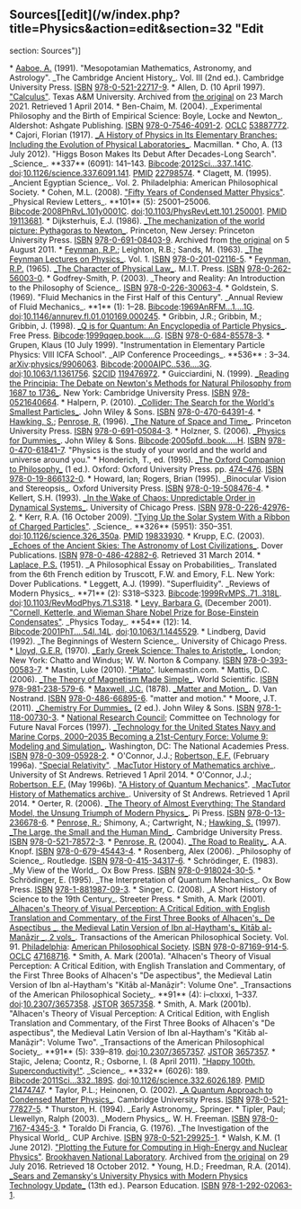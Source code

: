 ## Sources[[edit](/w/index.php?title=Physics&action=edit&section=32 "Edit
section: Sources")]

 \* [Aaboe, A.](/wiki/Asger\_Aaboe "Asger Aaboe") (1991). "Mesopotamian Mathematics, Astronomy, and Astrology". \_The Cambridge Ancient History\_. Vol. III (2nd ed.). Cambridge University Press. [ISBN](/wiki/ISBN\_\(identifier\) "ISBN \(identifier\)") [978-0-521-22717-9](/wiki/Special:BookSources/978-0-521-22717-9 "Special:BookSources/978-0-521-22717-9").
 \* Allen, D. (10 April 1997). ["Calculus"](https://web.archive.org/web/20210323194040/https://www.math.tamu.edu/~dallen/history/calc1/calc1.html). Texas A&M University. Archived from [the original](http://www.math.tamu.edu/~dallen/history/calc1/calc1.html) on 23 March 2021. Retrieved 1 April 2014.
 \* Ben-Chaim, M. (2004). \_Experimental Philosophy and the Birth of Empirical Science: Boyle, Locke and Newton\_. Aldershot: Ashgate Publishing. [ISBN](/wiki/ISBN\_\(identifier\) "ISBN \(identifier\)") [978-0-7546-4091-2](/wiki/Special:BookSources/978-0-7546-4091-2 "Special:BookSources/978-0-7546-4091-2"). [OCLC](/wiki/OCLC\_\(identifier\) "OCLC \(identifier\)") [53887772](https://www.worldcat.org/oclc/53887772).
 \* Cajori, Florian (1917). [\_A History of Physics in Its Elementary Branches: Including the Evolution of Physical Laboratories\_](https://archive.org/details/historyofphysics00cajo). Macmillan.
 \* Cho, A. (13 July 2012). "Higgs Boson Makes Its Debut After Decades-Long Search". \_Science\_. \*\*337\*\* (6091): 141–143. [Bibcode](/wiki/Bibcode\_\(identifier\) "Bibcode \(identifier\)"):[2012Sci...337..141C](https://ui.adsabs.harvard.edu/abs/2012Sci...337..141C). [doi](/wiki/Doi\_\(identifier\) "Doi \(identifier\)"):[10.1126/science.337.6091.141](https://doi.org/10.1126%2Fscience.337.6091.141). [PMID](/wiki/PMID\_\(identifier\) "PMID \(identifier\)") [22798574](https://pubmed.ncbi.nlm.nih.gov/22798574).
 \* Clagett, M. (1995). \_Ancient Egyptian Science\_. Vol. 2\. Philadelphia: American Philosophical Society.
 \* Cohen, M.L. (2008). ["Fifty Years of Condensed Matter Physics"](http://prl.aps.org/edannounce/PhysRevLett.101.250001). \_Physical Review Letters\_. \*\*101\*\* (5): 25001–25006. [Bibcode](/wiki/Bibcode\_\(identifier\) "Bibcode \(identifier\)"):[2008PhRvL.101y0001C](https://ui.adsabs.harvard.edu/abs/2008PhRvL.101y0001C). [doi](/wiki/Doi\_\(identifier\) "Doi \(identifier\)"):[10.1103/PhysRevLett.101.250001](https://doi.org/10.1103%2FPhysRevLett.101.250001). [PMID](/wiki/PMID\_\(identifier\) "PMID \(identifier\)") [19113681](https://pubmed.ncbi.nlm.nih.gov/19113681).
 \* Dijksterhuis, E.J. (1986). [\_The mechanization of the world picture: Pythagoras to Newton\_](https://web.archive.org/web/20110805141040/http://www.getcited.org/pub/102471397). Princeton, New Jersey: Princeton University Press. [ISBN](/wiki/ISBN\_\(identifier\) "ISBN \(identifier\)") [978-0-691-08403-9](/wiki/Special:BookSources/978-0-691-08403-9 "Special:BookSources/978-0-691-08403-9"). Archived from [the original](http://www.getcited.org/pub/102471397) on 5 August 2011.
 \* [Feynman, R.P.](/wiki/Richard\_Feynman "Richard Feynman"); Leighton, R.B.; Sands, M. (1963). [\_The Feynman Lectures on Physics\_](/wiki/The\_Feynman\_Lectures\_on\_Physics "The Feynman Lectures on Physics"). Vol. 1\. [ISBN](/wiki/ISBN\_\(identifier\) "ISBN \(identifier\)") [978-0-201-02116-5](/wiki/Special:BookSources/978-0-201-02116-5 "Special:BookSources/978-0-201-02116-5").
 \* [Feynman, R.P.](/wiki/Richard\_Feynman "Richard Feynman") (1965). [\_The Character of Physical Law\_](/wiki/The\_Character\_of\_Physical\_Law "The Character of Physical Law"). M.I.T. Press. [ISBN](/wiki/ISBN\_\(identifier\) "ISBN \(identifier\)") [978-0-262-56003-0](/wiki/Special:BookSources/978-0-262-56003-0 "Special:BookSources/978-0-262-56003-0").
 \* Godfrey-Smith, P. (2003). \_Theory and Reality: An Introduction to the Philosophy of Science\_. [ISBN](/wiki/ISBN\_\(identifier\) "ISBN \(identifier\)") [978-0-226-30063-4](/wiki/Special:BookSources/978-0-226-30063-4 "Special:BookSources/978-0-226-30063-4").
 \* Goldstein, S. (1969). "Fluid Mechanics in the First Half of this Century". \_Annual Review of Fluid Mechanics\_. \*\*1\*\* (1): 1–28. [Bibcode](/wiki/Bibcode\_\(identifier\) "Bibcode \(identifier\)"):[1969AnRFM...1....1G](https://ui.adsabs.harvard.edu/abs/1969AnRFM...1....1G). [doi](/wiki/Doi\_\(identifier\) "Doi \(identifier\)"):[10.1146/annurev.fl.01.010169.000245](https://doi.org/10.1146%2Fannurev.fl.01.010169.000245).
 \* Gribbin, J.R.; Gribbin, M.; Gribbin, J. (1998). [\_Q is for Quantum: An Encyclopedia of Particle Physics\_](https://archive.org/details/qisforquantumenc00grib). Free Press. [Bibcode](/wiki/Bibcode\_\(identifier\) "Bibcode \(identifier\)"):[1999qqep.book.....G](https://ui.adsabs.harvard.edu/abs/1999qqep.book.....G). [ISBN](/wiki/ISBN\_\(identifier\) "ISBN \(identifier\)") [978-0-684-85578-3](/wiki/Special:BookSources/978-0-684-85578-3 "Special:BookSources/978-0-684-85578-3").
 \* Grupen, Klaus (10 July 1999). "Instrumentation in Elementary Particle Physics: VIII ICFA School". \_AIP Conference Proceedings\_. \*\*536\*\* : 3–34. [arXiv](/wiki/ArXiv\_\(identifier\) "ArXiv \(identifier\)"):[physics/9906063](https://arxiv.org/abs/physics/9906063). [Bibcode](/wiki/Bibcode\_\(identifier\) "Bibcode \(identifier\)"):[2000AIPC..536....3G](https://ui.adsabs.harvard.edu/abs/2000AIPC..536....3G). [doi](/wiki/Doi\_\(identifier\) "Doi \(identifier\)"):[10.1063/1.1361756](https://doi.org/10.1063%2F1.1361756). [S2CID](/wiki/S2CID\_\(identifier\) "S2CID \(identifier\)") [119476972](https://api.semanticscholar.org/CorpusID:119476972).
 \* Guicciardini, N. (1999). [\_Reading the Principia: The Debate on Newton's Methods for Natural Philosophy from 1687 to 1736\_](https://archive.org/details/readingprincipia0000guic). New York: Cambridge University Press. [ISBN](/wiki/ISBN\_\(identifier\) "ISBN \(identifier\)") [978-0521640664](/wiki/Special:BookSources/978-0521640664 "Special:BookSources/978-0521640664").
 \* Halpern, P. (2010). [\_Collider: The Search for the World's Smallest Particles\_](https://archive.org/details/collidersearchfo0000halp). John Wiley & Sons. [ISBN](/wiki/ISBN\_\(identifier\) "ISBN \(identifier\)") [978-0-470-64391-4](/wiki/Special:BookSources/978-0-470-64391-4 "Special:BookSources/978-0-470-64391-4").
 \* [Hawking, S.](/wiki/Stephen\_Hawking "Stephen Hawking"); [Penrose, R.](/wiki/Roger\_Penrose "Roger Penrose") (1996). [\_The Nature of Space and Time\_](/wiki/The\_Nature\_of\_Space\_and\_Time "The Nature of Space and Time"). Princeton University Press. [ISBN](/wiki/ISBN\_\(identifier\) "ISBN \(identifier\)") [978-0-691-05084-3](/wiki/Special:BookSources/978-0-691-05084-3 "Special:BookSources/978-0-691-05084-3").
 \* Holzner, S. (2006). [\_Physics for Dummies\_](https://www.amazon.com/gp/reader/0764554336). John Wiley & Sons. [Bibcode](/wiki/Bibcode\_\(identifier\) "Bibcode \(identifier\)"):[2005pfd..book.....H](https://ui.adsabs.harvard.edu/abs/2005pfd..book.....H). [ISBN](/wiki/ISBN\_\(identifier\) "ISBN \(identifier\)") [978-0-470-61841-7](/wiki/Special:BookSources/978-0-470-61841-7 "Special:BookSources/978-0-470-61841-7"). "Physics is the study of your world and the world and universe around you."
 \* Honderich, T., ed. (1995). [\_The Oxford Companion to Philosophy\_](/wiki/The\_Oxford\_Companion\_to\_Philosophy "The Oxford Companion to Philosophy") (1 ed.). Oxford: Oxford University Press. pp. [474–476](https://archive.org/details/oxfordcompaniont00hond/page/474). [ISBN](/wiki/ISBN\_\(identifier\) "ISBN \(identifier\)") [978-0-19-866132-0](/wiki/Special:BookSources/978-0-19-866132-0 "Special:BookSources/978-0-19-866132-0").
 \* Howard, Ian; Rogers, Brian (1995). \_Binocular Vision and Stereopsis\_. Oxford University Press. [ISBN](/wiki/ISBN\_\(identifier\) "ISBN \(identifier\)") [978-0-19-508476-4](/wiki/Special:BookSources/978-0-19-508476-4 "Special:BookSources/978-0-19-508476-4").
 \* Kellert, S.H. (1993). [\_In the Wake of Chaos: Unpredictable Order in Dynamical Systems\_](https://archive.org/details/inwakeofchaosunp0000kell). University of Chicago Press. [ISBN](/wiki/ISBN\_\(identifier\) "ISBN \(identifier\)") [978-0-226-42976-2](/wiki/Special:BookSources/978-0-226-42976-2 "Special:BookSources/978-0-226-42976-2").
 \* Kerr, R.A. (16 October 2009). ["Tying Up the Solar System With a Ribbon of Charged Particles"](https://doi.org/10.1126%2Fscience.326\_350a). \_Science\_. \*\*326\*\* (5951): 350–351. [doi](/wiki/Doi\_\(identifier\) "Doi \(identifier\)"):[10.1126/science.326\_350a](https://doi.org/10.1126%2Fscience.326\_350a). [PMID](/wiki/PMID\_\(identifier\) "PMID \(identifier\)") [19833930](https://pubmed.ncbi.nlm.nih.gov/19833930).
 \* Krupp, E.C. (2003). [\_Echoes of the Ancient Skies: The Astronomy of Lost Civilizations\_](https://books.google.com/books?id=7rMAJ87WTF0C). Dover Publications. [ISBN](/wiki/ISBN\_\(identifier\) "ISBN \(identifier\)") [978-0-486-42882-6](/wiki/Special:BookSources/978-0-486-42882-6 "Special:BookSources/978-0-486-42882-6"). Retrieved 31 March 2014.
 \* [Laplace, P.S.](/wiki/Pierre-Simon\_Laplace "Pierre-Simon Laplace") (1951). \_A Philosophical Essay on Probabilities\_. Translated from the 6th French edition by Truscott, F.W. and Emory, F.L. New York: Dover Publications.
 \* Leggett, A.J. (1999). "Superfluidity". \_Reviews of Modern Physics\_. \*\*71\*\* (2): S318–S323. [Bibcode](/wiki/Bibcode\_\(identifier\) "Bibcode \(identifier\)"):[1999RvMPS..71..318L](https://ui.adsabs.harvard.edu/abs/1999RvMPS..71..318L). [doi](/wiki/Doi\_\(identifier\) "Doi \(identifier\)"):[10.1103/RevModPhys.71.S318](https://doi.org/10.1103%2FRevModPhys.71.S318).
 \* [Levy, Barbara G.](/wiki/Barbara\_Goss\_Levi "Barbara Goss Levi") (December 2001). ["Cornell, Ketterle, and Wieman Share Nobel Prize for Bose-Einstein Condensates"](https://doi.org/10.1063%2F1.1445529). \_Physics Today\_. \*\*54\*\* (12): 14. [Bibcode](/wiki/Bibcode\_\(identifier\) "Bibcode \(identifier\)"):[2001PhT....54l..14L](https://ui.adsabs.harvard.edu/abs/2001PhT....54l..14L). [doi](/wiki/Doi\_\(identifier\) "Doi \(identifier\)"):[10.1063/1.1445529](https://doi.org/10.1063%2F1.1445529).
 \* Lindberg, David (1992). \_The Beginnings of Western Science\_. University of Chicago Press.
 \* [Lloyd, G.E.R.](/wiki/G.\_E.\_R.\_Lloyd "G. E. R. Lloyd") (1970). [\_Early Greek Science: Thales to Aristotle\_](https://archive.org/details/earlygreekscienc00gerl). London; New York: Chatto and Windus; W. W. Norton & Company. [ISBN](/wiki/ISBN\_\(identifier\) "ISBN \(identifier\)") [978-0-393-00583-7](/wiki/Special:BookSources/978-0-393-00583-7 "Special:BookSources/978-0-393-00583-7").
 \* Mastin, Luke (2010). ["Plato"](http://www.lukemastin.com/storyofmathematics/greek\_plato.html). lukemastin.com.
 \* Mattis, D.C. (2006). [\_The Theory of Magnetism Made Simple\_](https://books.google.com/books?id=VkNBAQAAIAAJ). World Scientific. [ISBN](/wiki/ISBN\_\(identifier\) "ISBN \(identifier\)") [978-981-238-579-6](/wiki/Special:BookSources/978-981-238-579-6 "Special:BookSources/978-981-238-579-6").
 \* [Maxwell, J.C.](/wiki/James\_Clerk\_Maxwell "James Clerk Maxwell") (1878). [\_Matter and Motion\_](https://archive.org/details/matterandmotion03maxwgoog). D. Van Nostrand. [ISBN](/wiki/ISBN\_\(identifier\) "ISBN \(identifier\)") [978-0-486-66895-6](/wiki/Special:BookSources/978-0-486-66895-6 "Special:BookSources/978-0-486-66895-6"). "matter and motion."
 \* Moore, J.T. (2011). [\_Chemistry For Dummies\_](https://books.google.com/books?id=TRuP-BbS9xoC) (2 ed.). John Wiley & Sons. [ISBN](/wiki/ISBN\_\(identifier\) "ISBN \(identifier\)") [978-1-118-00730-3](/wiki/Special:BookSources/978-1-118-00730-3 "Special:BookSources/978-1-118-00730-3").
 \* [National Research Council](/wiki/United\_States\_National\_Research\_Council "United States National Research Council"); Committee on Technology for Future Naval Forces (1997). [\_Technology for the United States Navy and Marine Corps, 2000–2035 Becoming a 21st-Century Force: Volume 9: Modeling and Simulation\_](http://www.nap.edu/openbook.php?record\_id=5869&page=161). Washington, DC: The National Academies Press. [ISBN](/wiki/ISBN\_\(identifier\) "ISBN \(identifier\)") [978-0-309-05928-2](/wiki/Special:BookSources/978-0-309-05928-2 "Special:BookSources/978-0-309-05928-2").
 \* O'Connor, J.J.; [Robertson, E.F.](/wiki/Edmund\_F.\_Robertson "Edmund F. Robertson") (February 1996a). ["Special Relativity"](http://www-history.mcs.st-andrews.ac.uk/HistTopics/Special\_relativity.html). \_[MacTutor History of Mathematics archive](/wiki/MacTutor\_History\_of\_Mathematics\_archive "MacTutor History of Mathematics archive")\_. University of St Andrews. Retrieved 1 April 2014.
 \* O'Connor, J.J.; [Robertson, E.F.](/wiki/Edmund\_F.\_Robertson "Edmund F. Robertson") (May 1996b). ["A History of Quantum Mechanics"](http://www-groups.dcs.st-and.ac.uk/~history/HistTopics/The\_Quantum\_age\_begins.html). \_[MacTutor History of Mathematics archive](/wiki/MacTutor\_History\_of\_Mathematics\_archive "MacTutor History of Mathematics archive")\_. University of St Andrews. Retrieved 1 April 2014.
 \* Oerter, R. (2006). [\_The Theory of Almost Everything: The Standard Model, the Unsung Triumph of Modern Physics\_](https://archive.org/details/theoryofalmostev0000oert). Pi Press. [ISBN](/wiki/ISBN\_\(identifier\) "ISBN \(identifier\)") [978-0-13-236678-6](/wiki/Special:BookSources/978-0-13-236678-6 "Special:BookSources/978-0-13-236678-6").
 \* [Penrose, R.](/wiki/Roger\_Penrose "Roger Penrose"); Shimony, A.; Cartwright, N.; [Hawking, S.](/wiki/Stephen\_Hawking "Stephen Hawking") (1997). [\_The Large, the Small and the Human Mind\_](/wiki/The\_Large,\_the\_Small\_and\_the\_Human\_Mind "The Large, the Small and the Human Mind"). Cambridge University Press. [ISBN](/wiki/ISBN\_\(identifier\) "ISBN \(identifier\)") [978-0-521-78572-3](/wiki/Special:BookSources/978-0-521-78572-3 "Special:BookSources/978-0-521-78572-3").
 \* [Penrose, R.](/wiki/Roger\_Penrose "Roger Penrose") (2004). [\_The Road to Reality\_](/wiki/The\_Road\_to\_Reality "The Road to Reality"). A.A. Knopf. [ISBN](/wiki/ISBN\_\(identifier\) "ISBN \(identifier\)") [978-0-679-45443-4](/wiki/Special:BookSources/978-0-679-45443-4 "Special:BookSources/978-0-679-45443-4").
 \* Rosenberg, Alex (2006). \_Philosophy of Science\_. Routledge. [ISBN](/wiki/ISBN\_\(identifier\) "ISBN \(identifier\)") [978-0-415-34317-6](/wiki/Special:BookSources/978-0-415-34317-6 "Special:BookSources/978-0-415-34317-6").
 \* Schrödinger, E. (1983). \_My View of the World\_. Ox Bow Press. [ISBN](/wiki/ISBN\_\(identifier\) "ISBN \(identifier\)") [978-0-918024-30-5](/wiki/Special:BookSources/978-0-918024-30-5 "Special:BookSources/978-0-918024-30-5").
 \* Schrödinger, E. (1995). \_The Interpretation of Quantum Mechanics\_. Ox Bow Press. [ISBN](/wiki/ISBN\_\(identifier\) "ISBN \(identifier\)") [978-1-881987-09-3](/wiki/Special:BookSources/978-1-881987-09-3 "Special:BookSources/978-1-881987-09-3").
 \* Singer, C. (2008). \_A Short History of Science to the 19th Century\_. Streeter Press.
 \* Smith, A. Mark (2001). [\_Alhacen's Theory of Visual Perception: A Critical Edition, with English Translation and Commentary, of the First Three Books of Alhacen's\_ De Aspectibus \_, the Medieval Latin Version of Ibn al-Haytham's\_ Kitāb al-Manāẓir \_, 2 vols\_](/wiki/De\_Aspectibus "De Aspectibus"). Transactions of the American Philosophical Society. Vol. 91\. [Philadelphia](/wiki/Philadelphia "Philadelphia"): [American Philosophical Society](/wiki/American\_Philosophical\_Society "American Philosophical Society"). [ISBN](/wiki/ISBN\_\(identifier\) "ISBN \(identifier\)") [978-0-87169-914-5](/wiki/Special:BookSources/978-0-87169-914-5 "Special:BookSources/978-0-87169-914-5"). [OCLC](/wiki/OCLC\_\(identifier\) "OCLC \(identifier\)") [47168716](https://www.worldcat.org/oclc/47168716).
 \* Smith, A. Mark (2001a). "Alhacen's Theory of Visual Perception: A Critical Edition, with English Translation and Commentary, of the First Three Books of Alhacen's "De aspectibus", the Medieval Latin Version of Ibn al-Haytham's "Kitāb al-Manāẓir": Volume One". \_Transactions of the American Philosophical Society\_. \*\*91\*\* (4): i–clxxxi, 1–337. [doi](/wiki/Doi\_\(identifier\) "Doi \(identifier\)"):[10.2307/3657358](https://doi.org/10.2307%2F3657358). [JSTOR](/wiki/JSTOR\_\(identifier\) "JSTOR \(identifier\)") [3657358](https://www.jstor.org/stable/3657358).
 \* Smith, A. Mark (2001b). "Alhacen's Theory of Visual Perception: A Critical Edition, with English Translation and Commentary, of the First Three Books of Alhacen's "De aspectibus", the Medieval Latin Version of Ibn al-Haytham's "Kitāb al-Manāẓir": Volume Two". \_Transactions of the American Philosophical Society\_. \*\*91\*\* (5): 339–819. [doi](/wiki/Doi\_\(identifier\) "Doi \(identifier\)"):[10.2307/3657357](https://doi.org/10.2307%2F3657357). [JSTOR](/wiki/JSTOR\_\(identifier\) "JSTOR \(identifier\)") [3657357](https://www.jstor.org/stable/3657357).
 \* Stajic, Jelena; Coontz, R.; Osborne, I. (8 April 2011). ["Happy 100th, Superconductivity!"](https://doi.org/10.1126%2Fscience.332.6026.189). \_Science\_. \*\*332\*\* (6026): 189. [Bibcode](/wiki/Bibcode\_\(identifier\) "Bibcode \(identifier\)"):[2011Sci...332..189S](https://ui.adsabs.harvard.edu/abs/2011Sci...332..189S). [doi](/wiki/Doi\_\(identifier\) "Doi \(identifier\)"):[10.1126/science.332.6026.189](https://doi.org/10.1126%2Fscience.332.6026.189). [PMID](/wiki/PMID\_\(identifier\) "PMID \(identifier\)") [21474747](https://pubmed.ncbi.nlm.nih.gov/21474747).
 \* Taylor, P.L.; Heinonen, O. (2002). [\_A Quantum Approach to Condensed Matter Physics\_](https://books.google.com/books?id=hyx6BjEX4U8C). Cambridge University Press. [ISBN](/wiki/ISBN\_\(identifier\) "ISBN \(identifier\)") [978-0-521-77827-5](/wiki/Special:BookSources/978-0-521-77827-5 "Special:BookSources/978-0-521-77827-5").
 \* Thurston, H. (1994). \_Early Astronomy\_. Springer.
 \* Tipler, Paul; Llewellyn, Ralph (2003). \_Modern Physics\_. W. H. Freeman. [ISBN](/wiki/ISBN\_\(identifier\) "ISBN \(identifier\)") [978-0-7167-4345-3](/wiki/Special:BookSources/978-0-7167-4345-3 "Special:BookSources/978-0-7167-4345-3").
 \* Toraldo Di Francia, G. (1976). \_The Investigation of the Physical World\_. CUP Archive. [ISBN](/wiki/ISBN\_\(identifier\) "ISBN \(identifier\)") [978-0-521-29925-1](/wiki/Special:BookSources/978-0-521-29925-1 "Special:BookSources/978-0-521-29925-1").
 \* Walsh, K.M. (1 June 2012). ["Plotting the Future for Computing in High-Energy and Nuclear Physics"](https://web.archive.org/web/20160729020032/https://www.bnl.gov/newsroom/news.php?a=23098). [Brookhaven National Laboratory](/wiki/Brookhaven\_National\_Laboratory "Brookhaven National Laboratory"). Archived from [the original](http://www.bnl.gov/newsroom/news.php?a=23098) on 29 July 2016. Retrieved 18 October 2012.
 \* Young, H.D.; Freedman, R.A. (2014). [\_Sears and Zemansky's University Physics with Modern Physics Technology Update\_](/wiki/University\_Physics "University Physics") (13th ed.). Pearson Education. [ISBN](/wiki/ISBN\_\(identifier\) "ISBN \(identifier\)") [978-1-292-02063-1](/wiki/Special:BookSources/978-1-292-02063-1 "Special:BookSources/978-1-292-02063-1").
